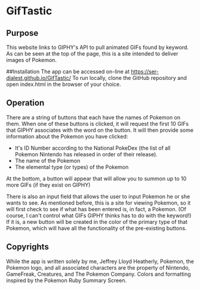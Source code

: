 # GifTastic

## Purpose
This website links to GIPHY's API to pull animated GIFs found by keyword.
As can be seen at the top of the page, this is a site intended to deliver images of Pokemon.

##Installation
The app can be accessed on-line at https://ser-dialest.github.io/GifTastic/
To run locally, clone the GitHub repository and open index.html in the browser of your choice.

## Operation
There are a string of buttons that each have the names of Pokemon on them.
When one of these buttons is clicked, it will request the first 10 GIFs that GIPHY associates with the word on the button.
It will then provide some information about the Pokemon you have clicked: 

* It's ID Number according to the National PokeDex (the list of all Pokemon Nintendo has released in order of their release).
* The name of the Pokemon
* The elemental type (or types) of the Pokemon

At the bottom, a button will appear that will allow you to summon up to 10 more GIFs (if they exist on GIPHY)

There is also an input field that allows the user to input Pokemon he or she wants to see.
As mentioned before, this is a site for viewing Pokemon, so it will first check to see if what has been entered is, in fact, a Pokemon.
(Of course, I can't control what GIFs GIPHY thinks has to do with the keyword!)
If it is, a new button will be created in the color of the primary type of that Pokemon, which will have all the functionality of the pre-existing buttons.

## Copyrights
While the app is written solely by me, Jeffrey Lloyd Heatherly, Pokemon, the Pokemon logo, and all associated characters are the property of Nintendo, GameFreak, Creatures, and The Pokemon Company.
Colors and formatting inspired by the Pokemon Ruby Summary Screen.
